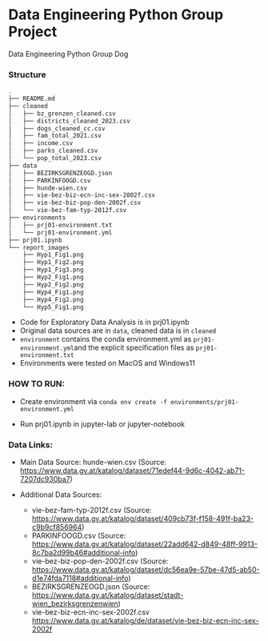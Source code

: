 # Data Engineering Python Group Project
Data Engineering Python Group Dog

### Structure 
```bash
.
├── README.md
├── cleaned
│   ├── bz_grenzen_cleaned.csv
│   ├── districts_cleaned_2023.csv
│   ├── dogs_cleaned_cc.csv
│   ├── fam_total_2021.csv
│   ├── income.csv
│   ├── parks_cleaned.csv
│   └── pop_total_2023.csv
├── data
│   ├── BEZIRKSGRENZEOGD.json
│   ├── PARKINFOOGD.csv
│   ├── hunde-wien.csv
│   ├── vie-bez-biz-ecn-inc-sex-2002f.csv
│   ├── vie-bez-biz-pop-den-2002f.csv
│   └── vie-bez-fam-typ-2012f.csv
├── environments
│   ├── prj01-environment.txt
│   └── prj01-environment.yml
├── prj01.ipynb
└── report_images
    ├── Hyp1_Fig1.png
    ├── Hyp1_Fig2.png
    ├── Hyp1_Fig3.png
    ├── Hyp2_Fig1.png
    ├── Hyp2_Fig2.png
    ├── Hyp4_Fig1.png
    ├── Hyp4_Fig2.png
    └── Hyp5_Fig1.png

```
- Code for Exploratory Data Analysis is in prj01.ipynb
- Original data sources are in `data`, cleaned data is in `cleaned`
- `environment` contains the conda environment.yml as `prj01-environment.yml`and the explicit specification files as `prj01-environment.txt`
- Environments were tested on MacOS and Windows11

### HOW TO RUN: 

- Create environment via `conda env create -f environments/prj01-environment.yml`

- Run prj01.ipynb in jupyter-lab or jupyter-notebook

### Data Links: 

- Main Data Source: hunde-wien.csv (Source: https://www.data.gv.at/katalog/dataset/71edef44-9d6c-4042-ab71-7207dc930ba7)
- Additional Data Sources:
  
  - vie-bez-fam-typ-2012f.csv (Source: https://www.data.gv.at/katalog/dataset/409cb73f-f158-491f-ba23-c9b9cf856964)
  - PARKINFOOGD.csv (Source: https://www.data.gv.at/katalog/dataset/22add642-d849-48ff-9913-8c7ba2d99b46#additional-info)
  - vie-bez-biz-pop-den-2002f.csv (Source: https://www.data.gv.at/katalog/dataset/dc56ea9e-57be-47d5-ab50-d1e74fda7118#additional-info) 
  - BEZIRKSGRENZEOGD.json (Source: https://www.data.gv.at/katalog/dataset/stadt-wien_bezirksgrenzenwien)
  - vie-bez-biz-ecn-inc-sex-2002f.csv https://www.data.gv.at/katalog/de/dataset/vie-bez-biz-ecn-inc-sex-2002f
  
  

